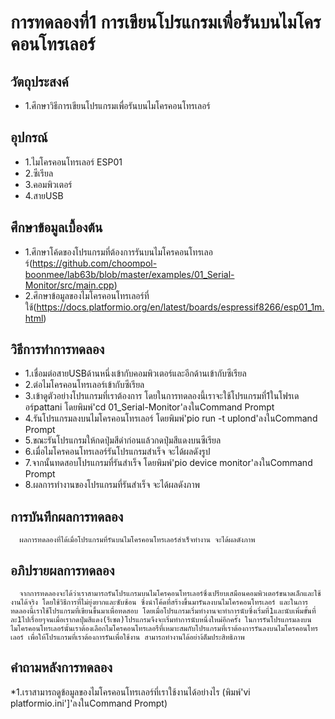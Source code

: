 # การทดลองที่1 การเขียนโปรแกรมเพื่อรันบนไมโครคอนโทรเลอร์

## วัตถุประสงค์
* 1.ศึกษาวิธีการเขียนโปรแกรมเพื่อรันบนไมโครคอนโทรเลอร์

## อุปกรณ์
* 1.ไมโครคอนโทรเลอร์ ESP01
* 2.ซีเรียล
* 3.คอมพิวเตอร์
* 4.สายUSB

## ศึกษาข้อมูลเบื้องต้น
* 1.ศึกษาโค้ดของโปรแกรมที่ต้องการรันบนไมโครคอนโทรเลอร์(https://github.com/choompol-boonmee/lab63b/blob/master/examples/01_Serial-Monitor/src/main.cpp)
* 2.ศึกษาข้อมูลของไมโครคอนโทรเลอร์ที่ใช้(https://docs.platformio.org/en/latest/boards/espressif8266/esp01_1m.html)

## วิธีการทำการทดลอง
* 1.เชื่อมต่อสายUSBด้านหนึ่งเข้ากับคอมพิวเตอร์และอีกด้านเข้ากับซีเรียล
* 2.ต่อไมโครคอนโทรเลอร์เข้ากับซีเรียล
* 3.เข้าดูตัวอย่างโปรแกรมที่เราต้องการ โดยในการทดลองนี้เราจะใช้โปรแกรมที่1ในโฟรเดอร์pattani โดยพิมพ์'cd 01_Serial-Monitor'ลงในCommand Prompt
* 4.รันโปรแกรมลงบนไมโครคอนโทรเลอร์ โดยพิมพ์'pio run -t uplond'ลงในCommand Prompt
* 5.ขณะรันโปรแกรมให้กดปุ่มสีดำก่อนแล้วกดปุ่มสีแดงบนซีเรียล
* 6.เมื่อไมโครคอนโทรเลอร์รันโปรแกรมสำเร็จ จะได้ผลดังรูป
* 7.จากนั้นทดสอบโปรแกรมที่รันสำเร็จ โดยพิมพ์'pio device monitor'ลงในCommand Prompt
* 8.ผลการทำงานของโปรแกรมที่รันสำเร็จ จะได้ผลดังภาพ

## การบันทึกผลการทดลอง
      ผลการทดลองที่ได้เมื่อโปรแกรมที่รันบนไมโครคอนโทรเลอร์สำเร็จทำงาน จะได้ผลดังภาพ


## อภิปรายผลการทดลอง
      จากการทดลองจะได้ว่าเราสามารถรันโปรแกรมบนไมโครคอนโทรเลอร์ซึ่งเปรียบเสมือนคอมพิวเตอร์ขนาดเล็กและใช้งานได้จริง โดยใช้วิธีการที่ไม่ยุ่งยากและซับซ้อน ซึ่งนำโค้ดที่สร้างขึ้นมารันลงบนไมโครคอนโทรเลอร์ และในการทดลองนี้เราใช้โปรแกรมที่เขียนขึ้นมาเพื่อทดสอบ โดยเมื่อโปรแกรมเริ่มทำงานจะทำการนับซึ่งเริ่มที่1และนับเพิ่มขั้นที่ละ1ไปเรื่อยๆจนเมื่อเรากดปุ่มสีแดง(รีเซต)โปรแกรมจึงจะเริ่มทำการนับหนึ่งใหม่อีกครั้ง ในการรันโปรแกรมลงบนไมโครคอนโทรเลอร์นั้นเราต้องเลือกไมโครคอนโทรเลอรืที่เหมาะสมกับโปรแกรมที่เราต้องการรันลงบนไมโครคอนโทรเลอร์ เพื่อให้โปรแกรมที่เราต้องการรันเพื่อใช้งาน สามารถทำงานได้อย่าง้ต็มประสิทธิภาพ 

## คำถามหลังการทดลอง
*1.เราสามารถดูข้อมูลของไมโครคอนโทรเลอร์ที่เราใช้งานได้อย่างไร (พิมพ์'vi platformio.ini']'ลงในCommand Prompt)









